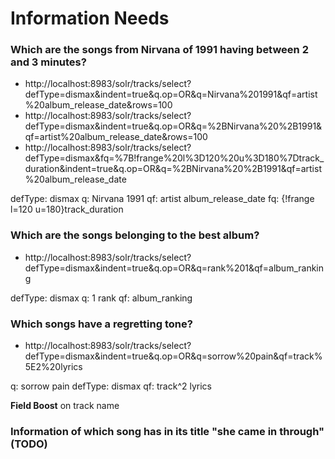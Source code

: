# Information Needs

### Which are the songs from Nirvana of 1991 having between 2 and 3 minutes?

- http://localhost:8983/solr/tracks/select?defType=dismax&indent=true&q.op=OR&q=Nirvana%201991&qf=artist%20album_release_date&rows=100
- http://localhost:8983/solr/tracks/select?defType=dismax&indent=true&q.op=OR&q=%2BNirvana%20%2B1991&qf=artist%20album_release_date&rows=100
- http://localhost:8983/solr/tracks/select?defType=dismax&fq=%7B!frange%20l%3D120%20u%3D180%7Dtrack_duration&indent=true&q.op=OR&q=%2BNirvana%20%2B1991&qf=artist%20album_release_date

defType: dismax
q: Nirvana 1991
qf: artist album_release_date
fq: {!frange l=120 u=180}track_duration

### Which are the songs belonging to the best album?

- http://localhost:8983/solr/tracks/select?defType=dismax&indent=true&q.op=OR&q=rank%201&qf=album_ranking

defType: dismax
q: 1 rank
qf: album_ranking

### Which songs have a regretting tone?

- http://localhost:8983/solr/tracks/select?defType=dismax&indent=true&q.op=OR&q=sorrow%20pain&qf=track%5E2%20lyrics

q: sorrow pain
defType: dismax
qf: track^2 lyrics

**Field Boost** on track name

### Information of which song has in its title "she came in through" (TODO)
